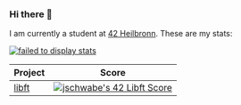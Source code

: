 ### Hi there 👋

I am currently a student at [42 Heilbronn](https://www.42heilbronn.de/en). These are my stats:

[![failed to display stats](https://badge42.vercel.app/api/v2/clgxvp2tu005309mfttkvthk6/stats?cursusId=21&coalitionId=159)](https://github.com/JaeSeoKim/badge42)

|  Project  |  Score  |
|-----------|---------|
|	[libft](https://github.com/Jonstep101010/libft.git) | [![jschwabe's 42 Libft Score](https://badge42.vercel.app/api/v2/clgxvp2tu005309mfttkvthk6/project/3027475)](https://github.com/JaeSeoKim/badge42)	|
<!--
**Jonstep101010/jonstep101010** is a ✨ _special_ ✨ repository because its `README.md` (this file) appears on your GitHub profile.

Here are some ideas to get you started:

- 🔭 I’m currently working on ...
- 🌱 I’m currently learning ...
- 👯 I’m looking to collaborate on ...
- 🤔 I’m looking for help with ...
- 💬 Ask me about ...
- 📫 How to reach me: ...
- 😄 Pronouns: ...
- ⚡ Fun fact: ...
-->
